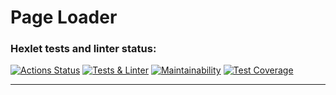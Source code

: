 # Page Loader

### Hexlet tests and linter status:
[![Actions Status](https://github.com/CosmoS1X/backend-project-4/actions/workflows/hexlet-check.yml/badge.svg)](https://github.com/CosmoS1X/backend-project-4/actions) [![Tests & Linter](https://github.com/CosmoS1X/backend-project-4/actions/workflows/node.js.yml/badge.svg)](https://github.com/CosmoS1X/backend-project-4/actions/workflows/node.js.yml) [![Maintainability](https://api.codeclimate.com/v1/badges/3648154fafc0ba3a0722/maintainability)](https://codeclimate.com/github/CosmoS1X/backend-project-4/maintainability) [![Test Coverage](https://api.codeclimate.com/v1/badges/3648154fafc0ba3a0722/test_coverage)](https://codeclimate.com/github/CosmoS1X/backend-project-4/test_coverage)

---
